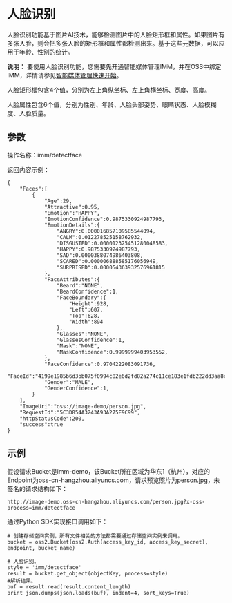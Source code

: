 # 人脸识别

人脸识别功能基于图片AI技术，能够检测图片中的人脸矩形框和属性。如果图片有多张人脸，则会把多张人脸的矩形框和属性都检测出来。基于这些元数据，可以应用于年龄、性别的统计。

**说明：** 要使用人脸识别功能，您需要先开通智能媒体管理IMM，并在OSS中绑定IMM，详情请参见[智能媒体管理快速开始](/cn.zh-CN/开发指南/数据处理/智能媒体管理（IMM）/快速开始.md)。

人脸矩形框包含4个值，分别为左上角纵坐标、左上角横坐标、宽度、高度。

人脸属性包含6个值，分别为性别、年龄、人脸头部姿势、眼睛状态、人脸模糊度、人脸质量。

## 参数

操作名称：imm/detectface

返回内容示例：

```
{
    "Faces":[
        {
            "Age":29,
            "Attractive":0.95,
            "Emotion":"HAPPY",
            "EmotionConfidence":0.9875330924987793,
            "EmotionDetails":{
                "ANGRY":0.000016857109585544094,
                "CALM":0.012278525158762932,
                "DISGUSTED":0.000012325451280048583,
                "HAPPY":0.9875330924987793,
                "SAD":0.0000388074986403808,
                "SCARED":0.000006888585176056949,
                "SURPRISED":0.000054363932576961815
            },
            "FaceAttributes":{
                "Beard":"NONE",
                "BeardConfidence":1,
                "FaceBoundary":{
                    "Height":928,
                    "Left":607,
                    "Top":628,
                    "Width":894
                },
                "Glasses":"NONE",
                "GlassesConfidence":1,
                "Mask":"NONE",
                "MaskConfidence":0.9999999403953552,
            },
            "FaceConfidence":0.9704222083091736,
            "FaceId":"4199e1985b6d3bb075f0994c82e6d2fd82a274c11ce183e1fdb222dd3aa8c7ce",
            "Gender":"MALE",
            "GenderConfidence":1,
        }
    ],
    "ImageUri":"oss://image-demo/person.jpg",
    "RequestId":"5C3D854A3243A93A275E9C99",
    "httpStatusCode":200,
    "success":true
}
```

## 示例

假设请求Bucket是imm-demo，该Bucket所在区域为华东1（杭州），对应的Endpoint为oss-cn-hangzhou.aliyuncs.com，请求预览照片为person.jpg，未签名的请求结构如下：

```
http://image-demo.oss-cn-hangzhou.aliyuncs.com/person.jpg?x-oss-process=imm/detectface
```

通过Python SDK实现接口调用如下：

```
# 创建存储空间实例，所有文件相关的方法都需要通过存储空间实例来调用。
bucket = oss2.Bucket(oss2.Auth(access_key_id, access_key_secret), endpoint, bucket_name)

# 人脸识别。
style = 'imm/detectface'
result = bucket.get_object(objectKey, process=style)
#解析结果。
buf = result.read(result.content_length)
print json.dumps(json.loads(buf), indent=4, sort_keys=True)
```

